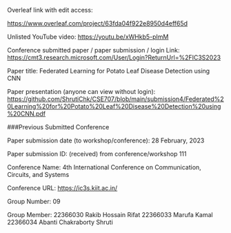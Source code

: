 
Overleaf link with edit access:

https://www.overleaf.com/project/63fda04f922e8950d4eff65d

Unlisted YouTube video:
https://youtu.be/xWHkb5-pImM

Conference submitted paper / paper submission / login Link:
https://cmt3.research.microsoft.com/User/Login?ReturnUrl=%2FIC3S2023

Paper title:
Federated Learning for Potato Leaf Disease Detection using CNN

Paper presentation (anyone can view without login):
https://github.com/ShrutiChk/CSE707/blob/main/submission4/Federated%20Learning%20for%20Potato%20Leaf%20Disease%20Detection%20using%20CNN.pdf


###Previous Submitted Conference 

Paper submission date (to workshop/conference):
28 February, 2023

Paper submission ID: (received) from conference/workshop
111

Conference Name:
4th International Conference on Communication, Circuits, and Systems

Conference URL:
https://ic3s.kiit.ac.in/


Group Number:
09

Group Member: 
22366030  Rakib Hossain Rifat
22366033  Marufa Kamal
22366034  Abanti Chakraborty Shruti
